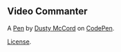 Video Commanter 
----------------


A [Pen](http://codepen.io/Dustatron/pen/YZBjqM) by [Dusty McCord](http://codepen.io/Dustatron) on [CodePen](http://codepen.io/).

[License](http://codepen.io/Dustatron/pen/YZBjqM/license).